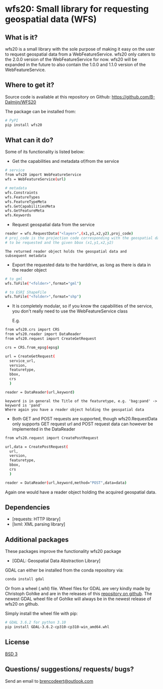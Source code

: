 # wfs20: Small library for requesting geospatial data (WFS)

## What is it?
wfs20 is a small library with the sole purpose of making it easy
on the user to request geospatial data from a WebFeatureService.
wfs20 only caters to the 2.0.0 version of the WebFeatureService
for now. wfs20 will be expanded in the future to also contain the
1.0.0 and 1.1.0 version of the WebFeatureService.

## Where to get it?
Source code is available at this repository on Github:
https://github.com/B-Dalmijn/WFS20

The package can be installed from:

```sh
# PyPI
pip install wfs20
```

## What can it do?
Some of its functionality is listed below:

  - Get the capabilities and metadata of/from the service

  ```sh
  # service
  from wfs20 import WebFeatureService
  wfs = WebFeatureService(url)

  # metadata
  wfs.Constraints
  wfs.FeatureTypes
  wfs.FeatureTypeMeta
  wfs.GetCapabilitiesMeta
  wfs.GetFeatureMeta
  wfs.Keywords
  ```

  - Request geospatial data from the service

  ```sh
  reader = wfs.RequestData("<layer>",(x1,y1,x2,y2),proj_code)
  # proj_code is the projection code corresponding with the geospatial data
  # to be requested and the given bbox (x1,y1,x2,y2)
  ```

    The returned reader object holds the geospatial data and
    subsequent metadata

  - Export the requested data to the harddrive, as long as there is
    data in the reader object

  ```sh
  # to gml
  wfs.ToFile("<folder>",format="gml")
  ```

  ```sh
  # to ESRI ShapeFile
  wfs.ToFile("<folder>",format="shp")
  ```

  - It is completely modular, so if you know the capabilities of the service,
    you don't really need to use the WebFeatureService class

    E.g.

  ```sh
  from wfs20.crs import CRS
  from wfs20.reader import DataReader
  from wfs20.request import CreateGetRequest

  crs = CRS.from_epsg(epsg)

  url = CreateGetRequest(
    service_url,
    version,
    featuretype,
    bbox,
    crs
    )

  reader = DataReader(url,keyword)
  ```
    keyword is in general the Title of the featuretype, e.g. 'bag:pand' -> keyword is 'pand'
    Where again you have a reader object holding the geospatial data

  - Both GET and POST requests are supported, though wfs20.RequestData only supports GET request
    url and POST request data can however be implemented in the DataReader

  ```sh
  from wfs20.request import CreatePostRequest

  url,data = CreatePostRequest(
    url,
    version,
    featuretype,
    bbox,
    crs
    )

  reader = DataReader(url,keyword,method="POST",data=data)
  ```

  Again one would have a reader object holding the acquired geospatial data.

## Dependencies
  - [requests:    HTTP library]
  - [lxml:        XML parsing library]

## Additional packages
These packages improve the functionality wfs20 package
  - [GDAL:        Geospatial Data Abstraction Library]

GDAL can either be installed from the conda repository via:

```sh
conda install gdal
```

Or from a wheel (.whl) file. Wheel files for GDAL are very kindly made by
Christoph Gohlke and are in the releases of this [repository on github](https://github.com/cgohlke/geospatial.whl/).
The newest GDAL wheel file of Gohlke will always be in the newest release of wfs20 on github.

Simply install the wheel file with pip:

```sh
# GDAL 3.6.2 for python 3.10
pip install GDAL-3.6.2-cp310-cp310-win_amd64.whl
```

## License
[BSD 3](https://github.com/B-Dalmijn/WFS20/blob/master/LICENSE)

## Questions/ suggestions/ requests/ bugs?
Send an email to brencodeert@outlook.com
